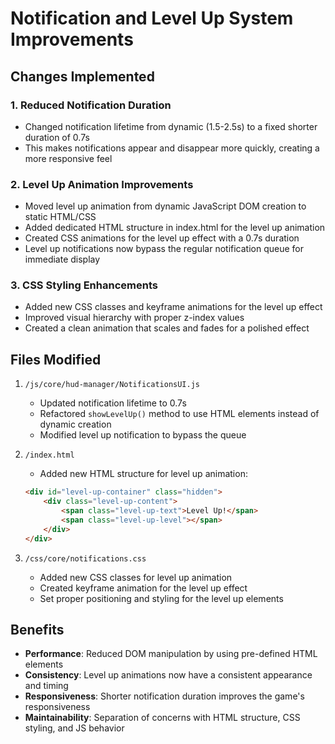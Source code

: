 # Notification and Level Up System Improvements

## Changes Implemented

### 1. Reduced Notification Duration
- Changed notification lifetime from dynamic (1.5-2.5s) to a fixed shorter duration of 0.7s
- This makes notifications appear and disappear more quickly, creating a more responsive feel

### 2. Level Up Animation Improvements
- Moved level up animation from dynamic JavaScript DOM creation to static HTML/CSS
- Added dedicated HTML structure in index.html for the level up animation
- Created CSS animations for the level up effect with a 0.7s duration
- Level up notifications now bypass the regular notification queue for immediate display

### 3. CSS Styling Enhancements
- Added new CSS classes and keyframe animations for the level up effect
- Improved visual hierarchy with proper z-index values
- Created a clean animation that scales and fades for a polished effect

## Files Modified

1. `/js/core/hud-manager/NotificationsUI.js`
   - Updated notification lifetime to 0.7s
   - Refactored `showLevelUp()` method to use HTML elements instead of dynamic creation
   - Modified level up notification to bypass the queue

2. `/index.html`
   - Added new HTML structure for level up animation:
   ```html
   <div id="level-up-container" class="hidden">
       <div class="level-up-content">
           <span class="level-up-text">Level Up!</span>
           <span class="level-up-level"></span>
       </div>
   </div>
   ```

3. `/css/core/notifications.css`
   - Added new CSS classes for level up animation
   - Created keyframe animation for the level up effect
   - Set proper positioning and styling for the level up elements

## Benefits

- **Performance**: Reduced DOM manipulation by using pre-defined HTML elements
- **Consistency**: Level up animations now have a consistent appearance and timing
- **Responsiveness**: Shorter notification duration improves the game's responsiveness
- **Maintainability**: Separation of concerns with HTML structure, CSS styling, and JS behavior